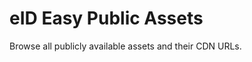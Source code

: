 # eID Easy Public Assets

Browse all publicly available assets and their CDN URLs.

<AssetsGallery />